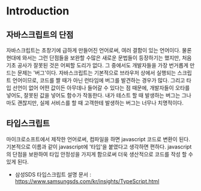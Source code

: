 # Introduction

## 자바스크립트의 단점
자바스크립트는 초창기에 급하게 만들어진 언어로써, 여러 결함이 있는 언어이다.
물론 현대에 와서는 그런 단점들을 보완할 수많은 새로운 문법들이 등장하기는 했지만, 처음 기초 공사가 잘못된 것은 어찌할 도리가 없다.
그 중에서도 개발자들을 가장 번거롭게 만드는 문제는 '버그'이다.
자바스크립트는 기본적으로 브라우저 상에서 실행되는 스크립트 언어이므로, 코드를 짤 때가 아닌 런타임에 버그를 발견하는 경우가 많다.
그리고 타입 선언이 없어 어떤 값이든 아무데나 들어갈 수 있다는 점 때문에, 개발자들이 오타를 넣어도, 잘못된 값을 넣어도 함수가
작동한다.
내가 테스트 할 때 발생하는 버그는 그나마도 괜찮지만, 실제 서비스를 할 때 고객한테 발생하는 버그는 너무나 치명적이다.

## 타입스크립트
마이크로소프트에서 제작한 언어로써, 컴파일을 하면 javascript 코드로 변환이 된다.
기본적으로 이름과 같이 javascript에 '타입'을 붙였다고 생각하면 편하다.
javascript의 단점을 보완하여 타입 안정성을 가지게 함으로써 더욱 생산적으로 코드를 작성 할 수 있게 된다.

- 삼성SDS 타입스크립트 설명 문서 : https://www.samsungsds.com/kr/insights/TypeScript.html
